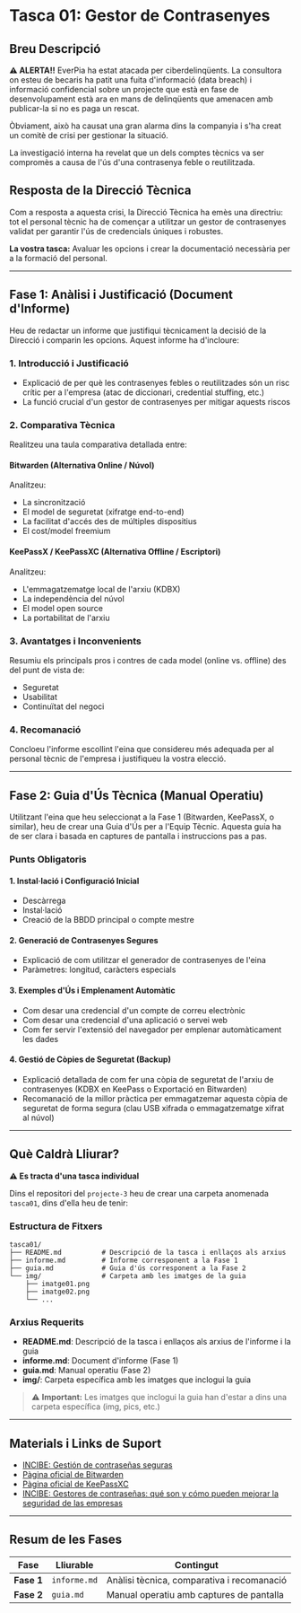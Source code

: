 # Tasca 01: Gestor de Contrasenyes

## Breu Descripció

**⚠️ ALERTA!!** EverPia ha estat atacada per ciberdelinqüents. La consultora on esteu de becaris ha patit una fuita d'informació (data breach) i informació confidencial sobre un projecte que està en fase de desenvolupament està ara en mans de delinqüents que amenacen amb publicar-la si no es paga un rescat.

Òbviament, això ha causat una gran alarma dins la companyia i s'ha creat un comitè de crisi per gestionar la situació.

La investigació interna ha revelat que un dels comptes tècnics va ser compromès a causa de l'ús d'una contrasenya feble o reutilitzada.

## Resposta de la Direcció Tècnica

Com a resposta a aquesta crisi, la Direcció Tècnica ha emès una directriu: tot el personal tècnic ha de començar a utilitzar un gestor de contrasenyes validat per garantir l'ús de credencials úniques i robustes.

**La vostra tasca:** Avaluar les opcions i crear la documentació necessària per a la formació del personal.

---

## Fase 1: Anàlisi i Justificació (Document d'Informe)

Heu de redactar un informe que justifiqui tècnicament la decisió de la Direcció i comparin les opcions. Aquest informe ha d'incloure:

### 1. Introducció i Justificació

- Explicació de per què les contrasenyes febles o reutilitzades són un risc crític per a l'empresa (atac de diccionari, credential stuffing, etc.)
- La funció crucial d'un gestor de contrasenyes per mitigar aquests riscos

### 2. Comparativa Tècnica

Realitzeu una taula comparativa detallada entre:

#### Bitwarden (Alternativa Online / Núvol)
Analitzeu:
- La sincronització
- El model de seguretat (xifratge end-to-end)
- La facilitat d'accés des de múltiples dispositius
- El cost/model freemium

#### KeePassX / KeePassXC (Alternativa Offline / Escriptori)
Analitzeu:
- L'emmagatzematge local de l'arxiu (KDBX)
- La independència del núvol
- El model open source
- La portabilitat de l'arxiu

### 3. Avantatges i Inconvenients

Resumiu els principals pros i contres de cada model (online vs. offline) des del punt de vista de:
- Seguretat
- Usabilitat
- Continuïtat del negoci

### 4. Recomanació

Concloeu l'informe escollint l'eina que considereu més adequada per al personal tècnic de l'empresa i justifiqueu la vostra elecció.

---

## Fase 2: Guia d'Ús Tècnica (Manual Operatiu)

Utilitzant l'eina que heu seleccionat a la Fase 1 (Bitwarden, KeePassX, o similar), heu de crear una Guia d'Ús per a l'Equip Tècnic. Aquesta guia ha de ser clara i basada en captures de pantalla i instruccions pas a pas.

### Punts Obligatoris

#### 1. Instal·lació i Configuració Inicial
- Descàrrega
- Instal·lació
- Creació de la BBDD principal o compte mestre

#### 2. Generació de Contrasenyes Segures
- Explicació de com utilitzar el generador de contrasenyes de l'eina
- Paràmetres: longitud, caràcters especials

#### 3. Exemples d'Ús i Emplenament Automàtic
- Com desar una credencial d'un compte de correu electrònic
- Com desar una credencial d'una aplicació o servei web
- Com fer servir l'extensió del navegador per emplenar automàticament les dades

#### 4. Gestió de Còpies de Seguretat (Backup)
- Explicació detallada de com fer una còpia de seguretat de l'arxiu de contrasenyes (KDBX en KeePass o Exportació en Bitwarden)
- Recomanació de la millor pràctica per emmagatzemar aquesta còpia de seguretat de forma segura (clau USB xifrada o emmagatzematge xifrat al núvol)

---

## Què Caldrà Lliurar?

**⚠️ Es tracta d'una tasca individual**

Dins el repositori del `projecte-3` heu de crear una carpeta anomenada `tasca01`, dins d'ella heu de tenir:

### Estructura de Fitxers
```
tasca01/
├── README.md          # Descripció de la tasca i enllaços als arxius
├── informe.md         # Informe corresponent a la Fase 1
├── guia.md            # Guia d'ús corresponent a la Fase 2
└── img/               # Carpeta amb les imatges de la guia
    ├── imatge01.png
    ├── imatge02.png
    └── ...
```

### Arxius Requerits

- **README.md**: Descripció de la tasca i enllaços als arxius de l'informe i la guia
- **informe.md**: Document d'informe (Fase 1)
- **guia.md**: Manual operatiu (Fase 2)
- **img/**: Carpeta específica amb les imatges que inclogui la guia

> ⚠️ **Important:** Les imatges que inclogui la guia han d'estar a dins una carpeta específica (img, pics, etc.)

---

## Materials i Links de Suport

- [INCIBE: Gestión de contraseñas seguras](https://www.incibe.es/)
- [Pàgina oficial de Bitwarden](https://bitwarden.com/)
- [Pàgina oficial de KeePassXC](https://keepassxc.org/)
- [INCIBE: Gestores de contraseñas: qué son y cómo pueden mejorar la seguridad de las empresas](https://www.incibe.es/)

---

## Resum de les Fases

| Fase | Lliurable | Contingut |
|------|-----------|-----------|
| **Fase 1** | `informe.md` | Anàlisi tècnica, comparativa i recomanació |
| **Fase 2** | `guia.md` | Manual operatiu amb captures de pantalla |
